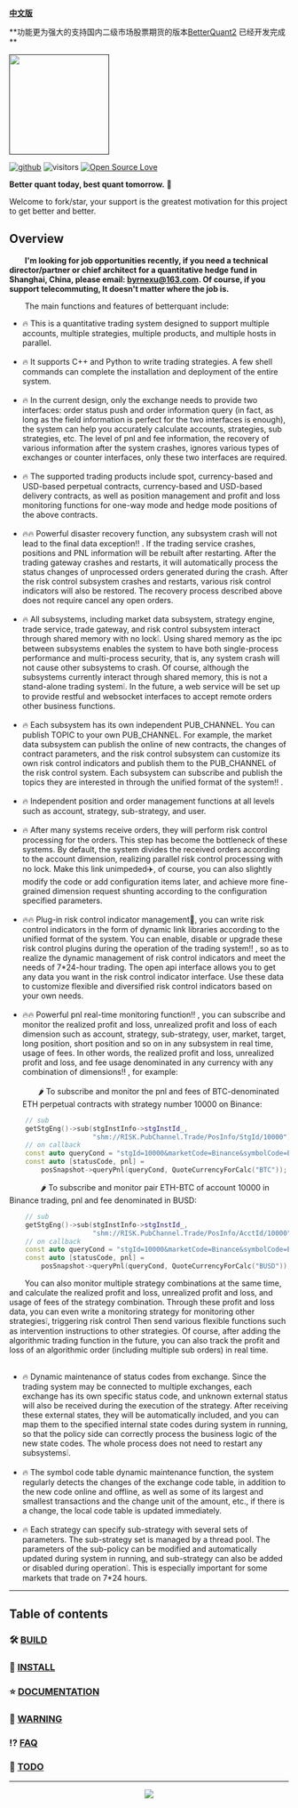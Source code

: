 [**中文版**](README_cn.md)  

**功能更为强大的支持国内二级市场股票期货的版本[BetterQuant2](https://github.com/byrnexu/betterquant) 已经开发完成 **   

[<img src="./assets/logo.png" width="180" />]()

[![github](https://img.shields.io/badge/github-byrnexu-brightgreen.svg)](https://github.com/byrnexu)  ![visitors](https://visitor-badge.laobi.icu/badge?page_id=byrnexu.betterquant)  [![Open Source Love](https://badges.frapsoft.com/os/v1/open-source.svg?v=102)](https://github.com/byrnexu)

**Better quant today, best quant tomorrow.** 💪  

Welcome to fork/star, your support is the greatest motivation for this project to get better and better.

## Overview
&emsp;&emsp;**I'm looking for job opportunities recently, if you need a technical director/partner or chief architect for a quantitative hedge fund in Shanghai, China, please email: byrnexu@163.com. Of course, if you support telecommuting, It doesn't matter where the job is.**   

&emsp;&emsp;The main functions and features of betterquant include: <br/>
* 🔥 This is a quantitative trading  system designed to support multiple accounts, multiple strategies, multiple products, and multiple hosts in parallel.<br/>
&nbsp;
* 🔥 It supports C++ and Python to write trading strategies. A few shell commands can complete the installation and deployment of the entire system.<br/>
&nbsp;
* 🔥 In the current design, only the exchange needs to provide two interfaces: order status push and order information query (in fact, as long as the field information is perfect for the two interfaces is enough), the system can help you accurately calculate accounts, strategies, sub strategies, etc. The level of pnl and fee information, the recovery of various information after the system crashes, ignores various types of exchanges or counter interfaces, only these two interfaces are required.<br/>
&nbsp;
* 🔥  The supported trading products include spot, currency-based and USD-based perpetual contracts, currency-based and USD-based delivery contracts, as well as position management and profit and loss monitoring functions for one-way mode and hedge mode positions of the above contracts.<br/>
&nbsp;
* 🔥🔥 Powerful disaster recovery function, any subsystem crash will not lead to the final data exception‼ ️. If the trading service crashes, positions and PNL information will be rebuilt after restarting. After the trading gateway crashes and restarts, it will automatically process the status changes of unprocessed orders generated during the crash. After the risk control subsystem crashes and restarts, various risk control indicators will also be restored. The recovery process described above does not require cancel any open orders.<br/>
&nbsp;
* 🔥 All subsystems, including market data subsystem, strategy engine, trade service, trade gateway, and risk control subsystem interact through shared memory with no lock❕. Using shared memory as the ipc between subsystems enables the system to have both single-process performance and multi-process security, that is, any system crash will not cause other subsystems to crash. Of course, although the subsystems currently interact through shared memory, this is not a stand-alone trading system❕. In the future, a web service will be set up to provide restful and websocket interfaces to accept remote orders other business functions.<br/>
&nbsp;
* 🔥 Each subsystem has its own independent PUB_CHANNEL. You can publish TOPIC to your own PUB_CHANNEL. For example, the market data subsystem can publish the online of new contracts, the changes of contract parameters, and the risk control subsystem can customize its own risk control indicators and publish them to the PUB_CHANNEL of the risk control system. Each subsystem can subscribe and publish the topics they are interested in through the unified format of the system‼ ️.<br/>
&nbsp;
* 🔥 Independent position and order management functions at all levels such as account, strategy, sub-strategy, and user. <br/>
&nbsp;
* 🔥 After many systems receive orders, they will perform risk control processing for the orders. This step has become the bottleneck of these systems. By default, the system divides the received orders according to the account dimension, realizing parallel risk control processing with no lock. Make this link unimpeded✈️, of course, you can also slightly modify the code or add configuration items later, and achieve more fine-grained dimension request shunting according to the configuration specified parameters.<br/>
&nbsp;
* 🔥🔥 Plug-in risk control indicator management🔌, you can write risk control indicators in the form of dynamic link libraries according to the unified format of the system. You can enable, disable or upgrade these risk control plugins during the operation of the trading system‼ ️, so as to realize the dynamic management of risk control indicators and meet the needs of 7\*24-hour trading. The open api interface allows you to get any data you want in the risk control indicator interface.
Use these data to customize flexible and diversified risk control indicators based on your own needs.<br/>
&nbsp;
* 🔥🔥 Powerful pnl real-time monitoring function‼ ️, you can subscribe and monitor the realized profit and loss, unrealized profit and loss of each dimension such as account, strategy, sub-strategy, user, market, target, long position, short position and so on in any subsystem in real time, usage of fees. In other words, the realized profit and loss, unrealized profit and loss, and fee usage denominated in any currency with any combination of dimensions‼ ️, for example: </br>  
&emsp;&emsp;🌶️ To subscribe and monitor the pnl and fees of BTC-denominated ETH perpetual contracts with strategy number 10000 on Binance:
```c++
    // sub
    getStgEng()->sub(stgInstInfo->stgInstId_,
                     "shm://RISK.PubChannel.Trade/PosInfo/StgId/10000");
    // on callback                     
    const auto queryCond = "stgId=10000&marketCode=Binance&symbolCode=ETH-USD-CPerp";
    const auto [statusCode, pnl] =
        posSnapshot->queryPnl(queryCond, QuoteCurrencyForCalc("BTC"));
```
&emsp;&emsp;&emsp;&emsp;🌶️ To subscribe and monitor pair ETH-BTC of account 10000 in Binance trading, pnl and fee denominated in BUSD:
```c++
    // sub
    getStgEng()->sub(stgInstInfo->stgInstId_,
                     "shm://RISK.PubChannel.Trade/PosInfo/AcctId/10000");
    // on callback                     
    const auto queryCond = "stgId=10000&marketCode=Binance&symbolCode=ETH-BTC";
    const auto [statusCode, pnl] =
        posSnapshot->queryPnl(queryCond, QuoteCurrencyForCalc("BUSD"));
```

&emsp;&emsp;You can also monitor multiple strategy combinations at the same time, and calculate the realized profit and loss, unrealized profit and loss, and usage of fees of the strategy combination. Through these profit and loss data, you can even write a monitoring strategy for monitoring other strategies❕, triggering risk control Then send various flexible functions such as intervention instructions to other strategies. Of course, after adding the algorithmic trading function in the future, you can also track the profit and loss of an algorithmic order (including multiple sub orders) in real time. <br/>
&nbsp;
* 🔥 Dynamic maintenance of status codes from exchange. Since the trading system may be connected to multiple exchanges, each exchange has its own specific status code, and unknown external status will also be received during the execution of the strategy. After receiving these external states, they will be automatically included, and you can map them to the specified internal state codes during system in running, so that the policy side can correctly process the business logic of the new state codes. The whole process does not need to restart any subsystems❕.<br/>
&nbsp;
* 🔥 The symbol code table dynamic maintenance function, the system regularly detects the changes of the exchange code table, in addition to the new code online and offline, as well as some of its largest and smallest transactions and the change unit of the amount, etc., if there is a change, the local code table is updated immediately.<br/>
&nbsp;
* 🔥 Each strategy can specify sub-strategy with several sets of parameters. The sub-strategy set is managed by a thread pool. The parameters of the sub-policy can be modified and automatically updated during system in running, and sub-strategy can also be added or disabled during operation❕. This is especially important for some markets that trade on 7*24 hours.<br/>

---
## Table of contents
### 🛠 [BUILD](doc/build.md)
### 🐋 [INSTALL](doc/installation.md)
### ⭐ [DOCUMENTATION](doc/documentation.md)
### 🧨 [WARNING](doc/caution.md)
### ⁉️ [FAQ](doc/faq.md)
### 🥔 [TODO](doc/todo.md)

---
<div align="center"> <img  src="https://github-readme-streak-stats.herokuapp.com?user=byrnexu&theme=onedark&date_format=M%20j%5B%2C%20Y%5D" /> </div>

